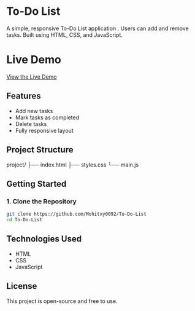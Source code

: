 # To-Do List
A simple, responsive To-Do List application . Users can add and remove tasks. Built using HTML, CSS, and JavaScript.

# Live Demo
[View the Live Demo](https://todo-list0092.netlify.app/)

## Features
- Add new tasks
- Mark tasks as completed
- Delete tasks
- Fully responsive layout

## Project Structure
project/
├── index.html
├── styles.css
└── main.js
## Getting Started

### 1. Clone the Repository
 ```bash
git clone https://github.com/Mohitxy0092/To-Do-List
cd To-Do-List
```
## Technologies Used
- HTML
- CSS
- JavaScript

## License
This project is open-source and free to use.